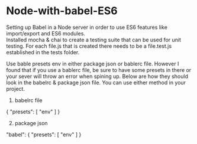 # Node-with-babel-ES6
Setting up Babel in a Node server in order to use ES6 features like import/export and ES6 modules.  
Installed mocha & chai to create a testing suite that can be used for unit testing. For each file.js that is created there needs to be a file.test.js established in the tests folder.

Use bable presets env in either package json or bablerc file. However I found that if you use a bablerc file, be sure to have some presets in there or your sever will throw an error when spining up. Below are how they should look in the babelrc & package json file. You can use either method in your project. 

1. babelrc file 

{
	"presets": [
		"env"
	]
}

2. package json 

"babel": {
    "presets": [
      "env"
    ]
  }